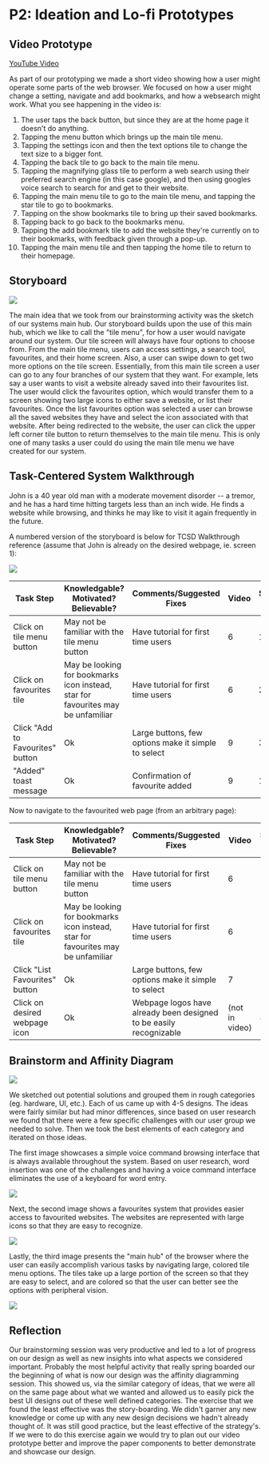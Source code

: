 # P2: Ideation and Lo-fi Prototypes

## Video Prototype

[](https://youtu.be/X77aQHgrE5k)

[YouTube Video](https://youtu.be/X77aQHgrE5k)

As part of our prototyping we made a short video showing how a user might operate some parts of the web browser. We focused on how a user might change a setting, navigate and add bookmarks, and how a websearch might work. What you see happening in the video is:
  1. The user taps the back button, but since they are at the home page it doesn't do anything.
  2. Tapping the menu button which brings up the main tile menu.
  3. Tapping the settings icon and then the text options tile to change the text size to a bigger font.
  4. Tapping the back tile to go back to the main tile menu.
  5. Tapping the magnifying glass tile to perform a web search using their preferred search engine (in this case google), and then using googles voice search to search for and get to their website.
  6. Tapping the main menu tile to go to the main tile menu, and tapping the star tile to go to bookmarks.
  7. Tapping on the show bookmarks tile to bring up their saved bookmarks.
  8. Tapping back to go back to the bookmarks menu.
  9. Tapping the add bookmark tile to add the website they're currently on to their bookmarks, with feedback given through a pop-up.
  10. Tapping the main menu tile and then tapping the home tile to return to their homepage.
  
## Storyboard

![](https://janlothar.github.io/481-t01group01/P2-storyboard.jpg)

The main idea that we took from our brainstorming activity was the sketch of our systems main hub.  Our storyboard builds upon the use of this main hub, which we like to call the "tile menu", for how a user would navigate around our system.  Our tile screen will always have four options to choose from.  From the main tile menu, users can access settings, a search tool, favourites, and their home screen.  Also, a user can swipe down to get two more options on the tile screen.  Essentially, from this main tile screen a user can go to any four branches of our system that they want.  For example, lets say a user wants to visit a website already saved into their favourites list.  The user would click the favourites option, which would transfer them to a screen showing two large icons to either save a website, or list their favourites.  Once the list favourites option was selected a user can browse all the saved websites they have and select the icon associated with that website.  After being redirected to the website, the user can click the upper left corner tile button to return themselves to the main tile menu.  This is only one of many tasks a user could do using the main tile menu we have created for our system.

## Task-Centered System Walkthrough

John is a 40 year old man with a moderate movement disorder -- a tremor, and he has a hard time hitting targets less than an inch wide. He finds a website while browsing, and thinks he may like to visit it again frequently in the future.

A numbered version of the storyboard is below for TCSD Walkthrough reference (assume that John is already on the desired webpage, ie. screen 1):

![](https://janlothar.github.io/481-t01group01/P2-storyboard-numbered.jpg)

|Task Step|Knowledgable? Motivated? Believable?|Comments/Suggested Fixes|Video|Storyboard #|
|---|---|---|---|---|
|Click on tile menu button|May not be familiar with the tile menu button|Have tutorial for first time users|6|1 --> 2|
|Click on favourites tile|May be looking for bookmarks icon instead, star for favourites may be unfamiliar|Have tutorial for first time users|6|2 --> 3|
|Click "Add to Favourites" button|Ok|Large buttons, few options make it simple to select|9|3 --> 1|
|"Added" toast message|Ok|Confirmation of favourite added|9|1|

Now to navigate to the favourited web page (from an arbitrary page):

|Task Step|Knowledgable? Motivated? Believable?|Comments/Suggested Fixes|Video|Storyboard #|
|---|---|---|---|---|
|Click on tile menu button|May not be familiar with the tile menu button|Have tutorial for first time users|6|1 --> 2|
|Click on favourites tile|May be looking for bookmarks icon instead, star for favourites may be unfamiliar|Have tutorial for first time users|6|2 --> 3|
|Click "List Favourites" button|Ok|Large buttons, few options make it simple to select|7|3 --> 4|
|Click on desired webpage icon|Ok|Webpage logos have already been designed to be easily recognizable|(not in video)|4 --> 1|



## Brainstorm and Affinity Diagram

![](https://janlothar.github.io/481-t01group01/20170601_111242.jpg)

We sketched out potential solutions and grouped them in rough categories (eg. hardware, UI, etc.). Each of us came up with 4-5 designs. The ideas were fairly similar but had minor differences, since based on user research we found that there were a few specific challenges with our user group we needed to solve. Then we took the best elements of each category and iterated on those ideas. 

The first image showcases a simple voice command browsing interface that is always available throughout the system. Based on user research, word insertion was one of the challenges and having a voice command interface eliminates the use of a keyboard for word entry.

![](https://janlothar.github.io/481-t01group01/20170601_113127.jpg)

Next, the second image shows a favourites system that provides easier access to favourited websites. The websites are represented with large icons so that they are easy to recognize.

![](https://janlothar.github.io/481-t01group01/20170601_113135.jpg)

Lastly, the third image presents the "main hub" of the browser where the user can easily accomplish various tasks by navigating large, colored tile menu options. The tiles take up a large portion of the screen so that they are easy to select, and are colored so that the user can better see the options with peripheral vision.

![](https://janlothar.github.io/481-t01group01/20170601_113115.jpg)

## Reflection

Our brainstorming session was very productive and led to a lot of progress on our design as well as new insights into what aspects we considered important.
Probably the most helpful activity that really spring boarded our the beginning of what is now our design was the affinity diagramming session. This showed us, via the similar category of ideas, that we were all on the same page about what we wanted and allowed us to easily pick the best UI designs out of these well defined categories. 
The exercise that we found the least effective was the story-boarding. We didn't garner any new knowledge or come up with any new design decisions we hadn't already thought of. It was still good practice, but the least effective of the strategy's.
If we were to do this exercise again we would try to plan out our video prototype better and improve the paper components to better demonstrate and showcase our design. 

